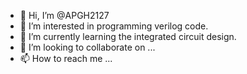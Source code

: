- 👋 Hi, I’m @APGH2127
- 👀 I’m interested in programming verilog code.
- 🌱 I’m currently learning the integrated circuit design.
- 💞️ I’m looking to collaborate on ...
- 📫 How to reach me ...

<!---
APGH2127/APGH2127 is a ✨ special ✨ repository because its `README.md` (this file) appears on your GitHub profile.
You can click the Preview link to take a look at your changes.
--->
